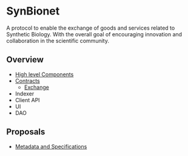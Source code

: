 # SynBionet

A protocol to enable the exchange of goods and services related to Synthetic Biology.  With the overall goal of encouraging innovation and collaboration in the scientific community.   

## Overview

* [High level Components](docs/high-level.md)
* [Contracts](docs/contracts.md)
  * [Exchange](docs/exchange.md)
* Indexer
* Client API
* UI
* DAO

## Proposals
* [Metadata and Specifications](proposals/metadata.md)
